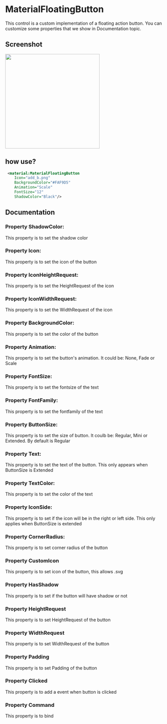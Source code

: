# MaterialFloatingButton
This control is a custom implementation of a floating action button. You can customize some properties that we show in Documentation topic. 

## Screenshot
<img src="https://github.com/HorusSoftwareUY/MaterialDesignControlsPlugin/blob/master/screenshots/MaterialFloatingButton.png" width="300">

## how use?
```XML
 <material:MaterialFloatingButton
    Icon="add_b.png"
    BackgroundColor="#FAF9D5"
    Animation="Scale"
    FontSize="12"
    ShadowColor="Black"/>
```

## Documentation

### Property ShadowColor:
This property is to set the shadow color

### Property Icon:
This property is to set the icon of the button

### Property IconHeightRequest:
This property is to set the HeightRequest of the icon

### Property IconWidthRequest:
This property is to set the WidthRequest of the icon

### Property BackgroundColor:
This property is to set the color of the button

### Property Animation:
This property is to set the button's animation. It could be: None, Fade or Scale

### Property FontSize:
This property is to set the fontsize of the text

### Property FontFamily:
This property is to set the fontfamily of the text

### Property ButtonSize:
This property is to set the size of button. It coulb be: Regular, Mini or Extended. By default is Regular

### Property Text:
This property is to set the text of the button. This only appears when ButtonSize is Extended

### Property TextColor:
This property is to set the color of the text

### Property IconSide:
This property is to set if the icon will be in the right or left side. This only applies when ButtonSize is extended

### Property CornerRadius:
This property is to set corner radius of the button

### Property CustomIcon
This property is to set icon of the button, this allows .svg

### Property HasShadow 
This property is to set if the button will have shadow or not

### Property HeightRequest
This property is to set HeightRequest of the button

### Property WidthRequest
This property is to set WidthRequest of the button

### Property Padding
This property is to set Padding of the button

### Property Clicked
This property is to add a event when button is clicked

### Property Command
This property is to bind 








